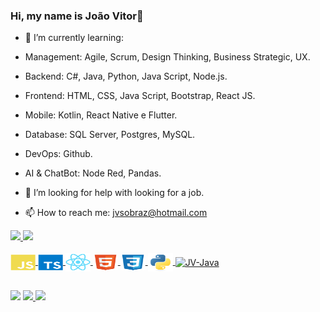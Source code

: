 ### Hi, my name is João Vitor👋

- 🌱 I’m currently learning:
- Management: Agile, Scrum, Design Thinking, Business Strategic, UX.
- Backend: C#, Java, Python, Java Script, Node.js.
- Frontend: HTML, CSS, Java Script, Bootstrap, React JS.
- Mobile: Kotlin, React Native e Flutter.
- Database: SQL Server, Postgres, MySQL.
- DevOps: Github.
- AI & ChatBot: Node Red, Pandas.

- 🤔 I’m looking for help with looking for a job.
- 📫 How to reach me: jvsobraz@hotmail.com

<div>
  <a href="https://github.com/jvsobraz">
  <img height="180em" src="https://github-readme-stats.vercel.app/api?username=jvsobraz&show_icons=true&theme=dark&include_all_commits=true&count_private=true"/>
  <img height="180em" src="https://github-readme-stats.vercel.app/api/top-langs/?username=jvsobraz&layout=compact&langs_count=16&theme=dark"/>
</div>
  
<div style="display: inline_block"><br>
  <img align="center" alt="JV-Js" height="25" width="40" src="https://raw.githubusercontent.com/devicons/devicon/master/icons/javascript/javascript-plain.svg">
  <img align="center" alt="JV-Ts" height="25" width="40" src="https://raw.githubusercontent.com/devicons/devicon/master/icons/typescript/typescript-plain.svg">
  <img align="center" alt="JV-React" height="30" width="40" src="https://raw.githubusercontent.com/devicons/devicon/master/icons/react/react-original.svg">
  <img align="center" alt="JV-HTML" height="25" width="40" src="https://raw.githubusercontent.com/devicons/devicon/master/icons/html5/html5-original.svg">
  <img align="center" alt="JV-CSS" height="25" width="40" src="https://raw.githubusercontent.com/devicons/devicon/master/icons/css3/css3-original.svg">
  <img align="center" alt="JV-Python" height="30" width="40" src="https://raw.githubusercontent.com/devicons/devicon/master/icons/python/python-original.svg">
  <img align="center" alt="JV-Java" height="30" width="40" src="https://cdn.jsdelivr.net/gh/devicons/devicon/icons/java/java-original-wordmark.svg"/>
</div>

##

<div> 
  <a href="https://www.instagram.com/joaoo.braz/" target="_blank"><img src="https://img.shields.io/badge/-Instagram-%23E4405F?style=for-the-badge&logo=instagram&logoColor=white" target="_blank"></a>
  <a href = "mailto:jvsobraz@hotmail.com"><img src="https://img.shields.io/badge/Microsoft_Outlook-0078D4?style=for-the-badge&logo=microsoft-outlook&logoColor=white">
  <a href="https://www.linkedin.com/in/jvsobraz" target="_blank"><img src="https://img.shields.io/badge/-LinkedIn-%230077B5?style=for-the-badge&logo=linkedin&logoColor=white" target="_blank"></a> 
</div>

##
